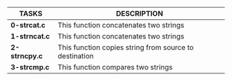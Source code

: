 |**TASKS**		|**DESCRIPTION**						|
|-----------------------|---------------------------------------------------------------|
|**0-strcat.c**		|This function concatenates two strings				|
|**1-strncat.c**	|This function concatenates two strings				|
|**2-strncpy.c**	|This function copies string from source to destination		|
|**3-strcmp.c**		|This function compares two strings				|

